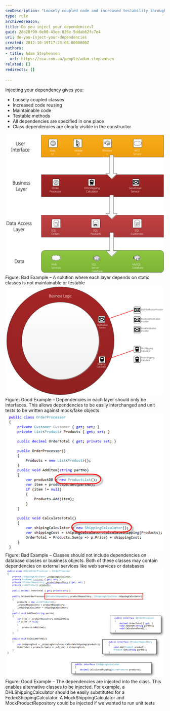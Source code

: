 ```yaml
---
seoDescription: "Loosely coupled code and increased testability through dependency injection."
type: rule
archivedreason: 
title: Do you inject your dependencies?
guid: 28b28f90-0e00-43ee-826e-5ddab62fc7e4
uri: do-you-inject-your-dependencies
created: 2012-10-19T17:23:08.0000000Z
authors:
- title: Adam Stephensen
  url: https://ssw.com.au/people/adam-stephensen
related: []
redirects: []

---
```


Injecting your dependency gives you:

* Loosely coupled classes
* Increased code reusing
* Maintainable code
* Testable methods
* All dependencies are specified in one place
* Class dependencies are clearly visible in the constructor


<!--endintro-->
![inject](inject-bad-1.jpg) Figure: Bad Example – A solution where each layer depends on static classes is not maintainable or testable ![inject](inject-good-1.jpg) Figure: Good Example – Dependencies in each layer should only be interfaces. This allows dependencies to be easily interchanged and unit tests to be written against mock/fake objects ![inject](inject-bad-2.jpg) Figure: Bad Example – Classes should not include dependencies on database classes or business objects. Both of these classes may contain dependencies on external services like web services or databases ![inject](inject-good-2.jpg) Figure: Good Example – The dependencies are injected into the class. This enables alternative classes to be injected. For example, a DHLShippingCalculator should be easily substituted for a FedexShippingCalculator. A MockShippingCalculator and MockProductRepository could be injected if we wanted to run unit tests
